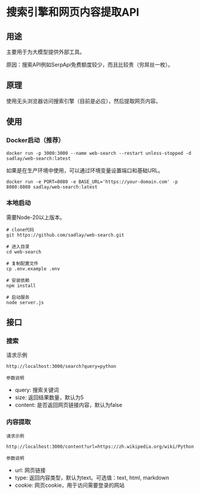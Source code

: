 # 搜索引擎和网页内容提取API

## 用途

主要用于为大模型提供外部工具。

原因：搜索API例如SerpApi免费额度较少，而且比较贵（穷屌丝一枚）。

## 原理

使用无头浏览器访问搜索引擎（目前是必应），然后提取网页内容。

## 使用

### Docker启动（推荐）

```shell
docker run -p 3000:3000 --name web-search --restart unless-stopped -d sadlay/web-search:latest
```

如果是在生产环境中使用，可以通过环境变量设置端口和基础URL。

```shell
docker run -e PORT=8080 -e BASE_URL='https://your-domain.com' -p 8080:8080 sadlay/web-search:latest
```

### 本地启动

需要Node-20以上版本。

```shell
# clone代码
git https://github.com/sadlay/web-search.git

# 进入目录
cd web-search

# 复制配置文件
cp .env.example .env

# 安装依赖
npm install

# 启动服务
node server.js
````

## 接口

### 搜索

请求示例
```shell
http://localhost:3000/search?query=python
```

`参数说明`
- query: 搜索关键词
- size: 返回结果数量，默认为5
- content: 是否返回网页链接内容，默认为false

### 内容提取

`请求示例`

```shell
http://localhost:3000/content?url=https://zh.wikipedia.org/wiki/Python
```

`参数说明`
- url: 网页链接
- type: 返回内容类型，默认为text。可选值：text, html, markdown
- cookie: 网页cookie，用于访问需要登录的网站

